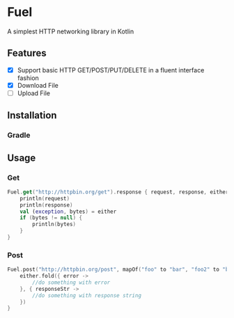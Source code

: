 # Fuel
A simplest HTTP networking library in Kotlin

## Features

- [x] Support basic HTTP GET/POST/PUT/DELETE in a fluent interface fashion
- [x] Download File
- [ ] Upload File

## Installation

### Gradle


## Usage

### Get

``` Kotlin
Fuel.get("http://httpbin.org/get").response { request, response, either ->
    println(request)
    println(response)
    val (exception, bytes) = either
    if (bytes != null) {
        println(bytes)
    }
}
```

### Post

``` Kotlin
Fuel.post("http://httpbin.org/post", mapOf("foo" to "bar", "foo2" to "bar2")).responseString { request, response, either ->
    either.fold({ error ->
        //do something with error
    }, { responseStr ->
        //do something with response string
    })
}
```
